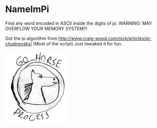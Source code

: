# NameImPi
Find any word encoded in ASCII inside the digits of pi.
WARNING: MAY OVERFLOW YOUR MEMORY SYSTEM!!!

Got the pi algorithm from http://www.craig-wood.com/nick/articles/pi-chudnovsky/ (Most of the script)
Just tweaked it for fun.

![XGH][logo]

[logo]: https://github.com/LPugens/NameInPi/raw/master/horse21.png "XGH"
